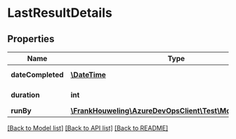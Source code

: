 # LastResultDetails

## Properties
Name | Type | Description | Notes
------------ | ------------- | ------------- | -------------
**dateCompleted** | [**\DateTime**](\DateTime.md) | CompletedDate of LastResult. | [optional] 
**duration** | **int** | Duration of LastResult. | [optional] 
**runBy** | [**\FrankHouweling\AzureDevOpsClient\Test\Model\IdentityRef**](IdentityRef.md) | RunBy. | [optional] 

[[Back to Model list]](../README.md#documentation-for-models) [[Back to API list]](../README.md#documentation-for-api-endpoints) [[Back to README]](../README.md)


